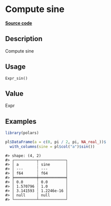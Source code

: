 

# Compute sine

[**Source code**](https://github.com/pola-rs/r-polars/tree/97c09bc0a6fc3d166744dbddd037b49e8d8fc6c2/R/after-wrappers.R#L20)

## Description

Compute sine

## Usage

<pre><code class='language-R'>Expr_sin()
</code></pre>

## Value

Expr

## Examples

``` r
library(polars)

pl$DataFrame(a = c(0, pi / 2, pi, NA_real_))$
  with_columns(sine = pl$col("a")$sin())
```

    #> shape: (4, 2)
    #> ┌──────────┬────────────┐
    #> │ a        ┆ sine       │
    #> │ ---      ┆ ---        │
    #> │ f64      ┆ f64        │
    #> ╞══════════╪════════════╡
    #> │ 0.0      ┆ 0.0        │
    #> │ 1.570796 ┆ 1.0        │
    #> │ 3.141593 ┆ 1.2246e-16 │
    #> │ null     ┆ null       │
    #> └──────────┴────────────┘
